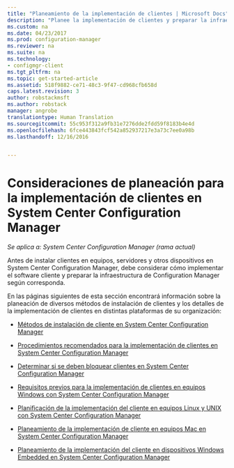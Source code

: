 ```yaml
---
title: "Planeamiento de la implementación de clientes | Microsoft Docs"
description: "Planee la implementación de clientes y preparar la infraestructura de System Center Configuration Manager."
ms.custom: na
ms.date: 04/23/2017
ms.prod: configuration-manager
ms.reviewer: na
ms.suite: na
ms.technology:
- configmgr-client
ms.tgt_pltfrm: na
ms.topic: get-started-article
ms.assetid: 518f9882-ce71-48c3-9f47-cd968cfb658d
caps.latest.revision: 3
author: robstackmsft
ms.author: robstack
manager: angrobe
translationtype: Human Translation
ms.sourcegitcommit: 55c953f312a9fb31e7276dde2fdd59f8183b4e4d
ms.openlocfilehash: 6fce443843fcf542a852937217e3a73c7ee0a98b
ms.lasthandoff: 12/16/2016


---
```

# <a name="planning-considerations-for-deploying-clients-in-system-center-configuration-manager"></a>Consideraciones de planeación para la implementación de clientes en System Center Configuration Manager

*Se aplica a: System Center Configuration Manager (rama actual)*

Antes de instalar clientes en equipos, servidores y otros dispositivos en System Center Configuration Manager, debe considerar cómo implementar el software cliente y preparar la infraestructura de Configuration Manager según corresponda.  

 En las páginas siguientes de esta sección encontrará información sobre la planeación de diversos métodos de instalación de clientes y los detalles de la implementación de clientes en distintas plataformas de su organización:  

-   [Métodos de instalación de cliente en System Center Configuration Manager](../../../../core/clients/deploy/plan/client-installation-methods.md)  

-   [Procedimientos recomendados para la implementación de clientes en System Center Configuration Manager](../../../../core/clients/deploy/plan/best-practices-for-client-deployment.md)  

-   [Determinar si se deben bloquear clientes en System Center Configuration Manager](../../../../core/clients/deploy/plan/determine-whether-to-block-clients.md)  

-   [Requisitos previos para la implementación de clientes en equipos Windows con System Center Configuration Manager](../../../../core/clients/deploy/prerequisites-for-deploying-clients-to-windows-computers.md)  

-   [Planificación de la implementación del cliente en equipos Linux y UNIX con System Center Configuration Manager](../../../../core/clients/deploy/plan/planning-for-client-deployment-to-linux-and-unix-computers.md)  

-   [Planeamiento de la implementación de cliente en equipos Mac en System Center Configuration Manager](../../../../core/clients/deploy/plan/planning-for-client-deployment-to-mac-computers.md)  

-   [Planeamiento de la implementación del cliente en dispositivos Windows Embedded en System Center Configuration Manager](../../../../core/clients/deploy/plan/planning-for-client-deployment-to-windows-embedded-devices.md)  

